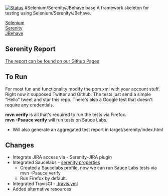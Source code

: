 [![Status](https://travis-ci.org/marek5050/selenium-serenity-jbehave-base.svg?branch=master)](https://travis-ci.org/marek5050/selenium-serenity-jbehave-base)
#Selenium/Serenity/JBehave base
A framework skeleton for testing using Selenium/Serenity/JBehave.

[Selenium](http://www.seleniumhq.org/docs/index.jsp)  
[Serenity](http://thucydides.info/docs/serenity-staging/)  
[JBehave](http://jbehave.org/)  

## Serenity Report
[The report can be found on our Github Pages](http://marek5050.github.io/static/serenity/index.html)

## To Run
For most fun and functionality modify the pom.xml with your account stuff. Right now it supposed Twitter and Github.
The tests just send a simple "Hello" tweet and star this repo. There's also a Google test that doesn't require
any credentials.

__mvn verify__  is all that's required to run the tests via Firefox.  
__mvn -Psauce verify__ will run tests on Sauce Labs.  


* Will also generate an aggregated test report in target/serenity/index.html

## Changes
+ Integrate JIRA access via - Serenity-JIRA plugin
+ Integrated Saucelabs - [serenity.properties](https://github.com/marek5050/selenium-serenity-jbehave-base/blob/master/serenity.properties)  
    + Created a Saucelabs profile, now we can run Sauce Labs tests via mvn -Psauce verify
    + Run Firefox by default.
+ Integrated TravisCI - [.travis.yml](https://github.com/marek5050/selenium-serenity-jbehave-base/blob/master/.travis.yml)
+ Added alternative resources
